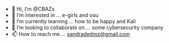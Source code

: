 - 👋 Hi, I’m @CBAZs 
- 👀 I’m interested in ... e-girls and osu 
- 🌱 I’m currently learning ... how to be happy and Kali
- 💞️ I’m looking to collaborate on ... some cybersecurity company
- 📫 How to reach me ... sandradedmz@gmail.com

<!---
CBAZs/CBAZs is a ✨ special ✨ repository because its `README.md` (this file) appears on your GitHub profile.
You can click the Preview link to take a look at your changes.
--->
